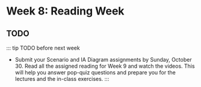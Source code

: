 # Week 8: Reading Week


## TODO

::: tip TODO before next week

- Submit your Scenario and IA Diagram assignments by Sunday, October 30. Read all the assigned reading for Week 9 and watch the videos. This will help you answer pop-quiz questions and prepare you for the lectures and the in-class exercises.
  :::
